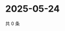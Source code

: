 # 2025-05-24

共 0 条

<!-- BEGIN ZHIHUQUESTIONS -->
<!-- 最后更新时间 Sat May 24 2025 01:10:32 GMT+0800 (China Standard Time) -->

<!-- END ZHIHUQUESTIONS -->
